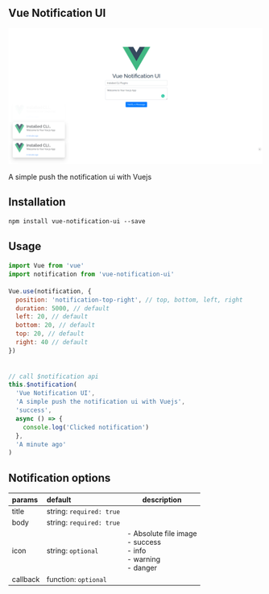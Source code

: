 Vue Notification UI
------------------

![Alt](./src/assets/img/vue-packages.png)

A simple push the notification ui with Vuejs

## Installation

```
npm install vue-notification-ui --save
```

## Usage

```javascript
import Vue from 'vue'
import notification from 'vue-notification-ui'

Vue.use(notification, {
  position: 'notification-top-right', // top, bottom, left, right
  duration: 5000, // default
  left: 20, // default
  bottom: 20, // default
  top: 20, // default
  right: 40 // default
})


// call $notification api
this.$notification(
  'Vue Notification UI', 
  'A simple push the notification ui with Vuejs',
  'success', 
  async () => {
    console.log('Clicked notification')
  }, 
  'A minute ago'
)
```

## Notification options

| params        | default           | description  |
| :------------- |:-------------| -----|
| title      | string: `required: true` |  |
| body      | string: `required: true`      |  |
| icon | string: `optional` | - Absolute file image <br/> - success <br/> - info <br/> - warning <br/> - danger |
| callback | function: `optional` | |
